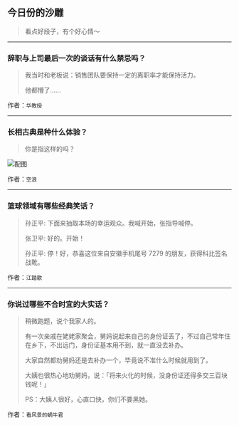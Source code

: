 ## 今日份的沙雕

> 看点好段子，有个好心情～


 
---

### 辞职与上司最后一次的谈话有什么禁忌吗？

> 我当时和老板说：销售团队要保持一定的离职率才能保持活力。
> 
> 他都懵了……


作者：`华教授`

---

### 长相古典是种什么体验？

> 你是指这样的吗？



![配图](http://pic3.zhimg.com/70/v2-31682f2047a67b75ac1759d2c175d4a6_b.jpg)


作者：`空浪`

---

### 篮球领域有哪些经典笑话？

> 孙正平: 下面来抽取本场的幸运观众。我喊开始，张指导喊停。
> 
> 张卫平: 好的。开始！
> 
> 孙正平: 停！好，恭喜这位来自安徽手机尾号 7279 的朋友，获得科比签名战靴。


作者：`江踏歌`

---

### 你说过哪些不合时宜的大实话？

> 稍微跑题，说个我家人的。
> 
> 有一次亲戚在姥姥家聚会，舅妈说起来自己的身份证丢了，不过自己常年住在乡下，不出远门，身份证基本用不到，就一直没去补办。
> 
> 大家自然都劝舅妈还是去补办一个，毕竟说不准什么时候就用到了。
> 
> 大姨也很热心地劝舅妈，说：「将来火化的时候，没身份证还得多交三百块钱呢！」
> 
> PS：大姨人很好，心直口快，你们不要黑她。


作者：`看风景的蜗牛君`